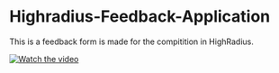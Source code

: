 # Highradius-Feedback-Application
This is a feedback form is made for the compitition in HighRadius.


[![Watch the video](https://raw.github.com/GabLeRoux/WebMole/master/ressources/WebMole_Youtube_Video.png)](https://www.facebook.com/sourabh.sarkar.750/videos/948741858632118/)
